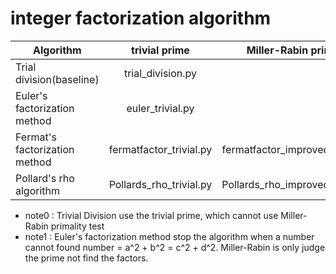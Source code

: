 integer factorization algorithm
======

| Algorithm        				| trivial prime           | Miller-Rabin primality test  |
| ----------------------------- |:-----------------------:| ----------------------------:|
| Trial division(baseline)      |trial_division.py 		  |note0 					 	 |
| Euler's factorization method  |euler_trivial.py         |note1						 |
| Fermat's factorization method |fermatfactor_trivial.py  |fermatfactor_improved_prime.py|
| Pollard's rho algorithm 		|Pollards_rho_trivial.py  |Pollards_rho_improved_prime.py|

* note0 : Trivial Division use the trivial prime, which cannot use Miller-Rabin primality test
* note1 : Euler's factorization method stop the algorithm 
		  when a number cannot found number = a^2 + b^2 = c^2 + d^2. 
		  Miller-Rabin is only judge the prime not find the factors.

